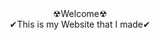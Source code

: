 <center>☢Welcome☢</center>
<center>✔This is my Website that I made✔</center>
<style>
.button {
    background-color: #4CAF50; /* Green */
    border: none;
    color: white;
    padding: 16px 32px;
    text-align: center;
    text-decoration: none;
    display: inline-block;
    font-size: 16px;
    margin: 4px 2px;
    -webkit-transition-duration: 0.4s; /* Safari */
    transition-duration: 0.4s;
    cursor: pointer;
}
   .button1 {border-radius: 8px;}
   .button1 {
    background-color: white; 
    color: black; 
    border: 2px solid #4CAF50;
}

.button1:hover {
    background-color: #4CAF50;
    color: white;
}
<input type="button" value="Click Me!" style="text-align: center; background-color: black; color: #FFFFFF">
